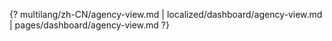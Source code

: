 {? multilang/zh-CN/agency-view.md | localized/dashboard/agency-view.md | pages/dashboard/agency-view.md ?}
